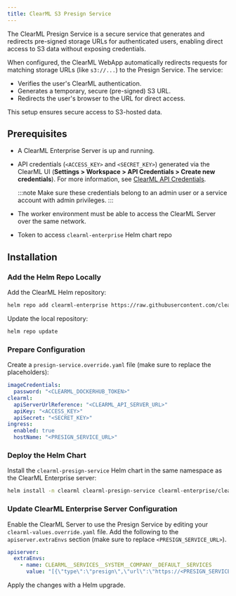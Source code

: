 ```yaml
---
title: ClearML S3 Presign Service
---
```


The ClearML Presign Service is a secure service that generates and redirects pre-signed storage URLs for authenticated 
users, enabling direct access to S3 data without exposing credentials.

When configured, the ClearML WebApp automatically redirects requests for matching storage URLs (like `s3://...`) to the 
Presign Service. The service:

* Verifies the user's ClearML authentication.
* Generates a temporary, secure (pre-signed) S3 URL.
* Redirects the user's browser to the URL for direct access.

This setup ensures secure access to S3-hosted data.

## Prerequisites

- A ClearML Enterprise Server is up and running.
- API credentials (`<ACCESS_KEY>` and `<SECRET_KEY>`) generated via 
  the ClearML UI (**Settings > Workspace > API Credentials > Create new credentials**). For more information, see [ClearML API Credentials](../../../webapp/settings/webapp_settings_profile.md#clearml-api-credentials).

  :::note
  Make sure these credentials belong to an admin user or a service account with admin privileges.
  :::
 
- The worker environment must be able to access the ClearML Server over the same network.
- Token to access `clearml-enterprise` Helm chart repo

## Installation

### Add the Helm Repo Locally

Add the ClearML Helm repository:
```bash
helm repo add clearml-enterprise https://raw.githubusercontent.com/clearml/clearml-enterprise-helm-charts/gh-pages --username <HELM_REPO_TOKEN> --password <HELM_REPO_TOKEN>
```

Update the local repository:
```bash
helm repo update
```

### Prepare Configuration

Create a `presign-service.override.yaml` file (make sure to replace the placeholders):

```yaml
imageCredentials:
  password: "<CLEARML_DOCKERHUB_TOKEN>"
clearml:
  apiServerUrlReference: "<CLEARML_API_SERVER_URL>"
  apiKey: "<ACCESS_KEY>"
  apiSecret: "<SECRET_KEY>"
ingress:
  enabled: true
  hostName: "<PRESIGN_SERVICE_URL>"
```

### Deploy the Helm Chart

Install the `clearml-presign-service` Helm chart in the same namespace as the ClearML Enterprise server:

```bash
helm install -n clearml clearml-presign-service clearml-enterprise/clearml-presign-service -f presign-service.override.yaml
```

### Update ClearML Enterprise Server Configuration

Enable the ClearML Server to use the Presign Service by editing your `clearml-values.override.yaml` file. 
Add the following to the `apiserver.extraEnvs` section (make sure to replace `<PRESIGN_SERVICE_URL>`). 

```yaml
apiserver:
  extraEnvs:
    - name: CLEARML__SERVICES__SYSTEM__COMPANY__DEFAULT__SERVICES
      value: "[{\"type\":\"presign\",\"url\":\"https://<PRESIGN_SERVICE_URL>\",\"use_fallback\":\"false\",\"match_sets\":[{\"rules\":[{\"field\":\"\",\"obj_type\":\"\",\"regex\":\"^s3://\"}]}]}]"
```

Apply the changes with a Helm upgrade.

